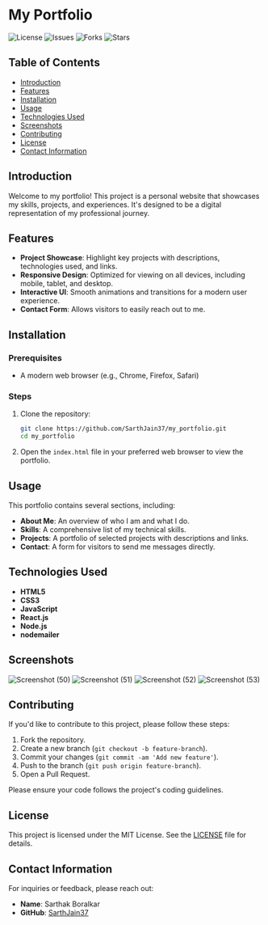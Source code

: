 # My Portfolio

![License](https://img.shields.io/github/license/SarthJain37/my_portfolio)
![Issues](https://img.shields.io/github/issues/SarthJain37/my_portfolio)
![Forks](https://img.shields.io/github/forks/SarthJain37/my_portfolio)
![Stars](https://img.shields.io/github/stars/SarthJain37/my_portfolio)

## Table of Contents

- [Introduction](#introduction)
- [Features](#features)
- [Installation](#installation)
- [Usage](#usage)
- [Technologies Used](#technologies-used)
- [Screenshots](#screenshots)
- [Contributing](#contributing)
- [License](#license)
- [Contact Information](#contact-information)

## Introduction

Welcome to my portfolio! This project is a personal website that showcases my skills, projects, and experiences. It's designed to be a digital representation of my professional journey.

## Features

- **Project Showcase**: Highlight key projects with descriptions, technologies used, and links.
- **Responsive Design**: Optimized for viewing on all devices, including mobile, tablet, and desktop.
- **Interactive UI**: Smooth animations and transitions for a modern user experience.
- **Contact Form**: Allows visitors to easily reach out to me.

## Installation

### Prerequisites

- A modern web browser (e.g., Chrome, Firefox, Safari)

### Steps

1. Clone the repository:
    ```bash
    git clone https://github.com/SarthJain37/my_portfolio.git
    cd my_portfolio
    ```

2. Open the `index.html` file in your preferred web browser to view the portfolio.

## Usage

This portfolio contains several sections, including:

- **About Me**: An overview of who I am and what I do.
- **Skills**: A comprehensive list of my technical skills.
- **Projects**: A portfolio of selected projects with descriptions and links.
- **Contact**: A form for visitors to send me messages directly.

## Technologies Used

- **HTML5**
- **CSS3**
- **JavaScript**
- **React.js**
- **Node.js**
- **nodemailer**

## Screenshots

<!-- Add screenshots of your portfolio. Use this format: -->
![Screenshot (50)](https://github.com/user-attachments/assets/645a9051-f6d2-433a-b48b-e55d82183f98)
![Screenshot (51)](https://github.com/user-attachments/assets/cc3a6fb3-4c93-414d-83e8-d6db14b72823)
![Screenshot (52)](https://github.com/user-attachments/assets/83182925-1ddc-4fc1-a58f-efb0e67b9053)
![Screenshot (53)](https://github.com/user-attachments/assets/b0f814e9-af3c-4bbc-8714-c3e5a858d8b9)

## Contributing

If you'd like to contribute to this project, please follow these steps:

1. Fork the repository.
2. Create a new branch (`git checkout -b feature-branch`).
3. Commit your changes (`git commit -am 'Add new feature'`).
4. Push to the branch (`git push origin feature-branch`).
5. Open a Pull Request.

Please ensure your code follows the project's coding guidelines.

## License

This project is licensed under the MIT License. See the [LICENSE](LICENSE) file for details.

## Contact Information

For inquiries or feedback, please reach out:

- **Name**: Sarthak Boralkar
- **GitHub**: [SarthJain37](https://github.com/SarthJain37)
